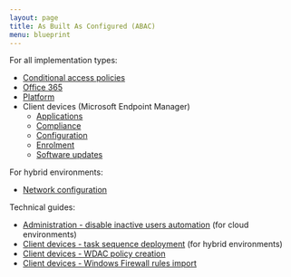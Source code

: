 ```yaml
---
layout: page
title: As Built As Configured (ABAC)
menu: blueprint
---
```


For all implementation types:

* [Conditional access policies](/architecture/blueprint/abac/conditional-access-policies.html)
* [Office 365](/architecture/blueprint/abac/office-365.html)
* [Platform](/architecture/blueprint/abac/platform.html)
* Client devices (Microsoft Endpoint Manager)
  * [Applications](/architecture/blueprint/abac/intune-applications.html)
  * [Compliance](/architecture/blueprint/abac/intune-compliance.html)
  * [Configuration](/architecture/blueprint/abac/intune-configuration.html)
  * [Enrolment](/architecture/blueprint/abac/intune-enrolment.html)
  * [Software updates](/architecture/blueprint/abac/intune-software-updates.html)

For hybrid environments:

* [Network configuration](/architecture/blueprint/abac/hybrid-network-configuration.html)

Technical guides:

* [Administration - disable inactive users automation](/architecture/blueprint/abac/admin-disable-inactive-users.html) (for cloud environments)
* [Client devices - task sequence deployment](/architecture/blueprint/abac/hybrid-task-sequence.html) (for hybrid environments)
* [Client devices - WDAC policy creation](/architecture/blueprint/abac/wdac-policy-creation.html)
* [Client devices - Windows Firewall rules import](/architecture/blueprint/abac/wfw-rules-import.html)
